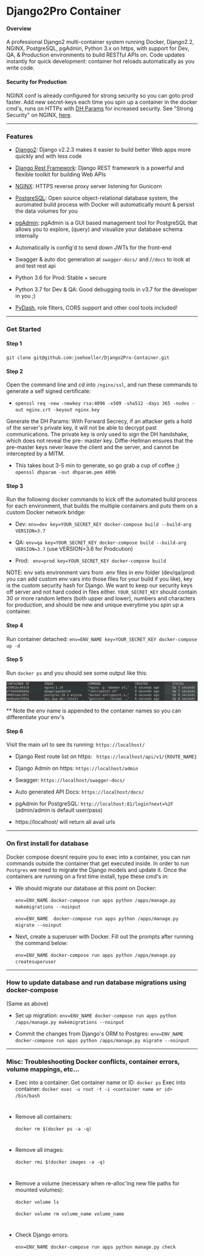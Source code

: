 # Django2Pro Container 

#### Overview 

A professional Django2 multi-container system running Docker, Django2.2, NGINX, PostgreSQL, pgAdmin, Python 3.x on https, with support for Dev, QA, & Production environments to build RESTful APIs on. Code updates instantly for quick development: container hot reloads automatically as you write code.

#### Security for Production 

NGINX conf is already configured for strong security so you can goto prod faster. Add new secret-keys each time you spin up a container in the docker cmd's, runs on HTTPs with [DH Params](https://scaron.info/blog/improve-your-nginx-ssl-configuration.html) for increased security. 
See "Strong Security" on NGINX, [here](https://raymii.org/s/tutorials/Strong_SSL_Security_On_nginx.html).


----------------------------------------------------------


### Features

- [Django2](https://www.djangoproject.com/): Django v2.2.3 makes it easier to build better Web apps more quickly and with less code

- [Django Rest Framework](https://www.django-rest-framework.org/): Django REST framework is a powerful and flexible toolkit for building Web APIs

- [NGINX](https://www.nginx.com/): HTTPS reverse proxy server listening for Gunicorn

- [PostgreSQL](https://www.postgresql.org/):  Open source object-relational database system, the auromated build process with Docker will automatically mount & persist the data volumes for you 

- [pgAdmin](https://www.pgadmin.org): pgAdmin is a GUI based management tool for PostgreSQL that allows you to explore, (query) and visualize your database schema internally

- Automatically is config'd to send down JWTs for the front-end

- Swagger & auto doc generation at <url>`swagger-docs/` and <url>/`/docs` to look at and test rest api

- Python 3.6 for Prod: Stable + secure

- Python 3.7 for Dev & QA: Good debugging tools in v3.7 for the developer in you ;)

- [PyDash](https://pydash.readthedocs.io/en/latest/), role filters, CORS support and other cool tools included!

----------------------------------------------------------


### Get Started


#### Step 1 #### 
` git clone git@github.com:joehoeller/Django2Pro-Container.git `
  

#### Step 2 ####
Open the command line and cd into ` /nginx/ssl `, and run these commands to generate a self signed certificate:

- ` openssl req -new -newkey rsa:4096 -x509 -sha512 -days 365 -nodes -out nginx.crt -keyout nginx.key ` 

Generate the DH Params: With Forward Secrecy, if an attacker gets a hold of the server's private key, it will not be able to decrypt past communications. The private key is only used to sign the DH handshake, which does not reveal the pre- master key. Diffie-Hellman ensures that the pre-master keys never leave the client and the server, and cannot be intercepted by a MITM.

- This takes bout 3-5 min to generate, so go grab a cup of coffee ;) ` openssl dhparam -out dhparam.pem 4096 `


#### Step 3 ####
Run the following docker commands to kick off the automated build process for each environment, that builds the multiple containers and puts them on a custom Docker network bridge:


   - Dev:  ` env=dev key=YOUR_SECRET_KEY docker-compose build --build-arg VERSION=3.7 `

   - QA:   ` env=qa key=YOUR_SECRET_KEY docker-compose build --build-arg VERSION=3.7 ` (use VERSION=3.6 for Prodcution)

   - Prod: ` env=prod key=YOUR_SECRET_KEY docker-compose build`


NOTE: env sets environment vars from .env files in env folder (dev/qa/prod: you can add custom env vars into those files for your build if you like), key is the custom security hash for Django. We want to keep our security keys off server and not hard coded in files either. ` YOUR_SECRET_KEY ` should contain 30 or more random letters (both upper and lower), numbers and characters for production, and should be new and unique everytime you spin up a container.


#### Step 4 ####
Run container detached: ` env=ENV_NAME key=YOUR_SECRET_KEY docker-compose up -d `
 

#### Step 5 ####
Run ` docker ps ` and you should see some output like this:

![github-small](img/docker-ps.png)

** Note the env name is appended to the container names so you can differentiate your env's

#### Step 6 ####
Visit the main url to see its running: ` https://localhost/ `

- Django Rest route list on https: ` https://localhost/api/v1/{ROUTE_NAME}` 

- Django Admin on https: ` https://localhost/admin `

- Swagger: ` https://localhost/swagger-docs/ `

- Auto generated API Docs: ` https://localhost/docs/ `

- pgAdmin for PostgreSQL: ` http://localhost:81/login?next=%2F ` (admin/admin is default user/pass)

* https://localhost/ will return all avail urls

----------------------------------------------------------------

### On first install for database
 
Docker compose doesnt require you to exec into a container, you can run commands outside the container that get executed inside. In order to run `Postgres` we need to migrate the Django models and update it. Once the containers are running on a first time install, type these cmd's in:

- We should migrate our database at this point on Docker:

     ` env=ENV_NAME docker-compose run apps python /apps/manage.py makemigrations --noinput `
     
     ` env=ENV_NAME  docker-compose run apps python /apps/manage.py migrate --noinput `

 
- Next, create a superuser with Docker. Fill out the prompts after running the command below: 

     ` env=ENV_NAME docker-compose run apps python /apps/manage.py createsuperuser `
    

---------------------------------------------------------------

### How to update database and run database migrations using docker-compose
(Same as above)
  
- Set up migration: ` env=ENV_NAME docker-compose run apps python /apps/manage.py makemigrations --noinput `
 
- Commit the changes from Django's ORM to Postgres: ` env=ENV_NAME docker-compose run apps python /apps/manage.py migrate --noinput `
 

----------------------------------------------------------------

### Misc: Troubleshooting Docker conflicts, container errors, volume mappings, etc...

  - Exec into a container:
      Get container name or ID: `docker ps`
      Exec into container: ` docker exec -u root -t -i <container name or id> /bin/bash `
  #

  - Remove all containers:
  
  	```docker rm $(docker ps -a -q)```
  #
  
  - Remove all images:
  
  	```docker rmi $(docker images -a -q)```
  #
  
  - Remove a volume (necessary when re-alloc'ing new file paths for mounted volumes):
  
  	```docker volume ls```
  
  	```docker volume rm volume_name volume_name```
  #

  - Check Django errors:

       ``` env=ENV_NAME docker-compose run apps python manage.py check  ```
  

  
  
  
  
